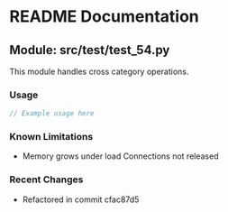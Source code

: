 # README Documentation

## Module: src/test/test_54.py

This module handles cross category operations.

### Usage

```javascript
// Example usage here
```

### Known Limitations

- Memory grows under load Connections not released

### Recent Changes

- Refactored in commit cfac87d5
